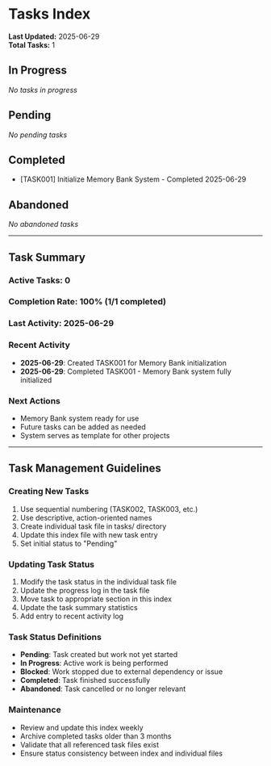 # Tasks Index

**Last Updated:** 2025-06-29  
**Total Tasks:** 1

## In Progress
*No tasks in progress*

## Pending
*No pending tasks*

## Completed
- [TASK001] Initialize Memory Bank System - Completed 2025-06-29

## Abandoned
*No abandoned tasks*

---

## Task Summary

### Active Tasks: 0
### Completion Rate: 100% (1/1 completed)
### Last Activity: 2025-06-29

### Recent Activity
- **2025-06-29**: Created TASK001 for Memory Bank initialization
- **2025-06-29**: Completed TASK001 - Memory Bank system fully initialized

### Next Actions
- Memory Bank system ready for use
- Future tasks can be added as needed
- System serves as template for other projects

---

## Task Management Guidelines

### Creating New Tasks
1. Use sequential numbering (TASK002, TASK003, etc.)
2. Use descriptive, action-oriented names
3. Create individual task file in tasks/ directory
4. Update this index file with new task entry
5. Set initial status to "Pending"

### Updating Task Status
1. Modify the task status in the individual task file
2. Update the progress log in the task file
3. Move task to appropriate section in this index
4. Update the task summary statistics
5. Add entry to recent activity log

### Task Status Definitions
- **Pending**: Task created but work not yet started
- **In Progress**: Active work is being performed
- **Blocked**: Work stopped due to external dependency or issue
- **Completed**: Task finished successfully
- **Abandoned**: Task cancelled or no longer relevant

### Maintenance
- Review and update this index weekly
- Archive completed tasks older than 3 months
- Validate that all referenced task files exist
- Ensure status consistency between index and individual files
